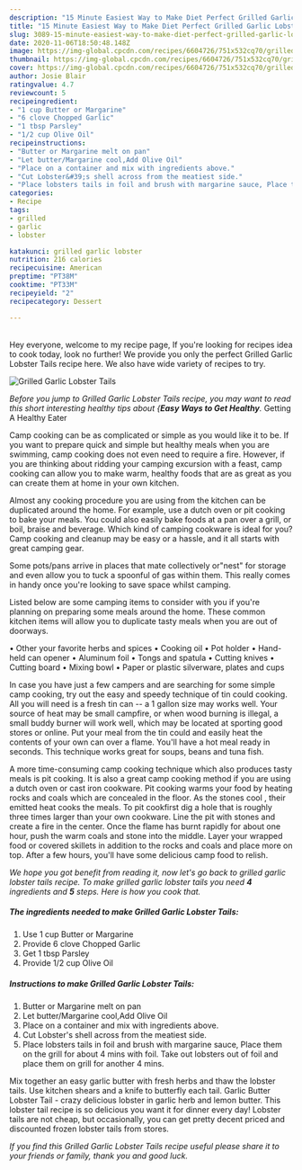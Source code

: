 ```yaml
---
description: "15 Minute Easiest Way to Make Diet Perfect Grilled Garlic Lobster Tails"
title: "15 Minute Easiest Way to Make Diet Perfect Grilled Garlic Lobster Tails"
slug: 3089-15-minute-easiest-way-to-make-diet-perfect-grilled-garlic-lobster-tails
date: 2020-11-06T18:50:48.148Z
image: https://img-global.cpcdn.com/recipes/6604726/751x532cq70/grilled-garlic-lobster-tails-recipe-main-photo.jpg
thumbnail: https://img-global.cpcdn.com/recipes/6604726/751x532cq70/grilled-garlic-lobster-tails-recipe-main-photo.jpg
cover: https://img-global.cpcdn.com/recipes/6604726/751x532cq70/grilled-garlic-lobster-tails-recipe-main-photo.jpg
author: Josie Blair
ratingvalue: 4.7
reviewcount: 5
recipeingredient:
- "1 cup Butter or Margarine"
- "6 clove Chopped Garlic"
- "1 tbsp Parsley"
- "1/2 cup Olive Oil"
recipeinstructions:
- "Butter or Margarine melt on pan"
- "Let butter/Margarine cool,Add Olive Oil"
- "Place on a container and mix with ingredients above."
- "Cut Lobster&#39;s shell across from the meatiest side."
- "Place lobsters tails in foil and brush with margarine sauce, Place them on the grill for about 4 mins with foil. Take out lobsters out of foil and place them on grill for another 4 mins."
categories:
- Recipe
tags:
- grilled
- garlic
- lobster

katakunci: grilled garlic lobster 
nutrition: 216 calories
recipecuisine: American
preptime: "PT38M"
cooktime: "PT33M"
recipeyield: "2"
recipecategory: Dessert

---
```

<br>
Hey everyone, welcome to my recipe page, If you're looking for recipes idea to cook today, look no further! We provide you only the perfect Grilled Garlic Lobster Tails recipe here. We also have wide variety of recipes to try.
<br>


![Grilled Garlic Lobster Tails](https://img-global.cpcdn.com/recipes/6604726/751x532cq70/grilled-garlic-lobster-tails-recipe-main-photo.jpg)

<i>Before you jump to Grilled Garlic Lobster Tails recipe, you may want to read this short interesting healthy tips about {<strong>Easy Ways to Get Healthy</strong>.</i>
Getting A Healthy Eater

    
Camp cooking can be as complicated or simple as you would like it to be. If you want to prepare quick and simple but healthy meals when you are swimming, camp cooking does not even need to require a fire. However, if you are thinking about ridding your camping excursion with a feast, camp cooking can allow you to make warm, healthy foods that are as great as you can create them at home in your own kitchen.

 Almost any cooking procedure you are using from the kitchen can be duplicated around the home. For example, use a dutch oven or pit cooking to bake your meals. You could also easily bake foods at a pan over a grill, or boil, braise and beverage. Which kind of camping cookware is ideal for you? Camp cooking and cleanup may be easy or a hassle, and it all starts with great camping gear.

Some pots/pans arrive in places that mate collectively or"nest" for storage and even allow you to tuck a spoonful of gas within them. This really comes in handy once you're looking to save space whilst camping.

Listed below are some camping items to consider with you if you're planning on preparing some meals around the home. These common kitchen items will allow you to duplicate tasty meals when you are out of doorways.


• Other your favorite herbs and spices
• Cooking oil
• Pot holder
• Hand-held can opener
• Aluminum foil
• Tongs and spatula
• Cutting knives
• Cutting board
• Mixing bowl
• Paper or plastic silverware, plates and cups

In case you have just a few campers and are searching for some simple camp cooking, try out the easy and speedy technique of tin could cooking. All you will need is a fresh tin can -- a 1 gallon size may works well. Your source of heat may be small campfire, or when wood burning is illegal, a small buddy burner will work well, which may be located at sporting good stores or online. Put your meal from the tin could and easily heat the contents of your own can over a flame. You'll have a hot meal ready in seconds.  This technique works great for soups, beans and tuna fish.

A more time-consuming camp cooking technique which also produces tasty meals is pit cooking.  It is also a great camp cooking method if you are using a dutch oven or cast iron cookware. Pit cooking warms your food by heating rocks and coals which are concealed in the floor. As the stones cool , their emitted heat cooks the meals. To pit cookfirst dig a hole that is roughly three times larger than your own cookware. Line the pit with stones and create a fire in the center. Once the flame has burnt rapidly for about one hour, push the warm coals and stone into the middle. Layer your wrapped food or covered skillets in addition to the rocks and coals and place more on top. After a few hours, you'll have some delicious camp food to relish.


<i>We hope you got benefit from reading it, now let's go back to grilled garlic lobster tails recipe. To make grilled garlic lobster tails you need <strong>4</strong> ingredients and <strong>5</strong> steps. Here is how you cook that.
</i>

##### The ingredients needed to make Grilled Garlic Lobster Tails:

1. Use 1 cup Butter or Margarine
1. Provide 6 clove Chopped Garlic
1. Get 1 tbsp Parsley
1. Provide 1/2 cup Olive Oil


##### Instructions to make Grilled Garlic Lobster Tails:

1. Butter or Margarine melt on pan
1. Let butter/Margarine cool,Add Olive Oil
1. Place on a container and mix with ingredients above.
1. Cut Lobster&#39;s shell across from the meatiest side.
1. Place lobsters tails in foil and brush with margarine sauce, Place them on the grill for about 4 mins with foil. Take out lobsters out of foil and place them on grill for another 4 mins.


Mix together an easy garlic butter with fresh herbs and thaw the lobster tails. Use kitchen shears and a knife to butterfly each tail. Garlic Butter Lobster Tail - crazy delicious lobster in garlic herb and lemon butter. This lobster tail recipe is so delicious you want it for dinner every day! Lobster tails are not cheap, but occasionally, you can get pretty decent priced and discounted frozen lobster tails from stores. 

<i>If you find this Grilled Garlic Lobster Tails recipe useful please share it to your friends or family, thank you and good luck.</i>
